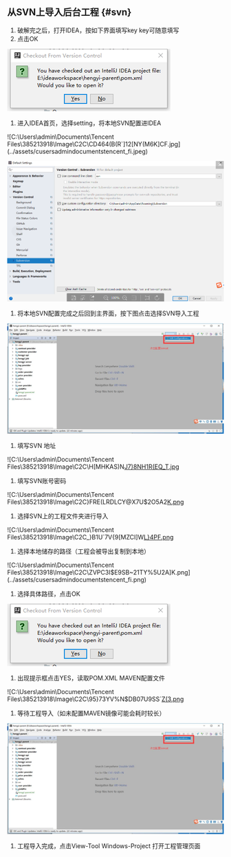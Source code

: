 ## **从SVN上导入后台工程** {#svn}

1.  破解完之后，打开IDEA，按如下界面填写key key可随意填写
2.  点击OK

![C:\Users\admin\Documents\Tencent Files\385213918\Image\C2C\X37Y)C{258M27RR12}G{EF3.png](../assets/cusersadmindocumentstencent_fi.png)

1.  进入IDEA首页，选择setting，将本地SVN配置进IDEA

![C:\Users\admin\Documents\Tencent Files\385213918\Image\C2C\CD464(B(R`]12[NY(M6K]CF.jpg](../assets/cusersadmindocumentstencent_fi.jpeg)

![C:\Users\admin\AppData\Roaming\Tencent\Users\385213918\QQ\WinTemp\RichOle\K_0HPW}JQOPJ3ZJPW6CN}}0.png](../assets/cusersadminappdataroamingtenc.png)

1.  将本地SVN配置完成之后回到主界面，按下图点击选择SVN导入工程

![C:\Users\admin\Documents\Tencent Files\385213918\Image\C2C\@[M28IVP6{22P5U]K$K0~{F.jpg](../assets/cusersadmindocumentstencent_fi.jpeg)

1.  填写SVN 地址

![C:\Users\admin\Documents\Tencent Files\385213918\Image\C2C\H[MHKAS)N[J7)8NH1R(EQ_T.jpg](../assets/cusersadmindocumentstencent_fi.jpeg)

1.  填写SVN账号密码

![C:\Users\admin\Documents\Tencent Files\385213918\Image\C2C\}FRE(LRDLCY@X7U$2O5A2[K.png](../assets/cusersadmindocumentstencent_fi.png)

1.  选择SVN上的工程文件夹进行导入

![C:\Users\admin\Documents\Tencent Files\385213918\Image\C2C\_}B1U`7V{9[MZCI]W[L}4PF.png](../assets/cusersadmindocumentstencent_fi.png)

1.  选择本地储存的路径（工程会被导出复制到本地）

![C:\Users\admin\Documents\Tencent Files\385213918\Image\C2C\ZVPC3I$E9SB~21TY%5U2A]K.png](../assets/cusersadmindocumentstencent_fi.png)

1.  选择具体路径，点击OK

![C:\Users\admin\Documents\Tencent Files\385213918\Image\C2C\NW8KHWX1H@P}G0PMNEPNWXV.png](../assets/cusersadmindocumentstencent_fi.png)

1.  出现提示框点击YES，读取POM.XML MAVEN配置文件

![C:\Users\admin\Documents\Tencent Files\385213918\Image\C2C\95}73YV%N$DB07U9SS`[Z(3.png](../assets/cusersadmindocumentstencent_fi.png)

1.  等待工程导入（如未配置MAVEN镜像可能会耗时较长）

![C:\Users\admin\Documents\Tencent Files\385213918\Image\C2C\IF$RWSJ0~10`XQ1}6}{7BWB.jpg](../assets/cusersadmindocumentstencent_fi.jpeg)

1.  工程导入完成，点击View-Tool Windows-Project 打开工程管理页面